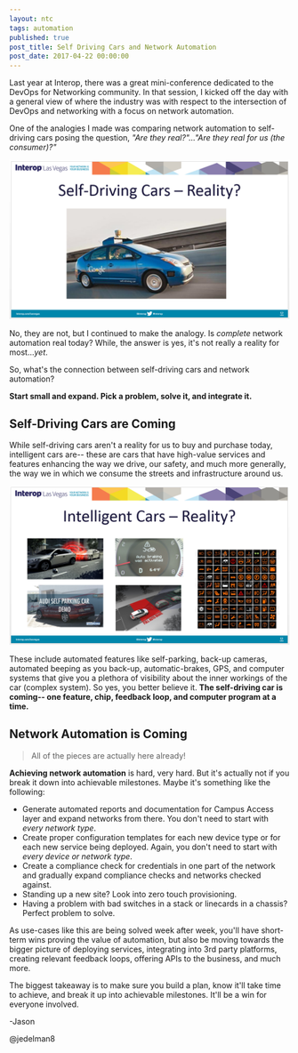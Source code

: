 ```yaml
---
layout: ntc
tags: automation
published: true
post_title: Self Driving Cars and Network Automation
post_date: 2017-04-22 00:00:00
---
```


Last year at Interop, there was a great mini-conference dedicated to the DevOps for Networking community.  In that session, I kicked off the day with a general view of where the industry was with respect to the intersection of DevOps and networking with a focus on network automation.

<!--more-->

One of the analogies I made was comparing network automation to self-driving cars posing the question, _"Are they real?"..."Are they real for us (the consumer)?"_  

![Self-Driving Cars](/img/self-driving-car1.png)

No, they are not, but I continued to make the analogy.  Is _complete_ network automation real today?  While, the answer is yes, it's not really a reality for most...*yet*.

So, what's the connection between self-driving cars and network automation?  

**Start small and expand.  Pick a problem, solve it, and integrate it.**

## Self-Driving Cars are Coming

While self-driving cars aren't a reality for us to buy and purchase today, intelligent cars are-- these are cars that have high-value services and features enhancing the way we drive, our safety, and much more generally, the way we in which we consume the streets and infrastructure around us.

![Intelligent Cars](/img/self-driving-car2.png)

These include automated features like self-parking, back-up cameras, automated beeping as you back-up, automatic-brakes, GPS, and computer systems that give you a plethora of visibility about the inner workings of the car (complex system).  So yes, you better believe it.  **The self-driving car is coming-- one feature, chip, feedback loop, and computer program at a time.**

## Network Automation is Coming

> All of the pieces are actually here already!

**Achieving network automation** is hard, very hard.  But it's actually not if you break it down into achievable milestones.  Maybe it's something like the following:

  * Generate automated reports and documentation for Campus Access layer and expand networks from there.  You don't need to start with _every network type_.
  * Create proper configuration templates for each new device type or for each new service being deployed. Again, you don't need to start with _every device or network type_.
  * Create a compliance check for credentials in one part of the network and gradually expand compliance checks and networks checked against.
  * Standing up a new site? Look into zero touch provisioning.
  * Having a problem with bad switches in a stack or linecards in a chassis?  Perfect problem to solve.

As use-cases like this are being solved week after week, you'll have short-term wins proving the value of automation, but also be moving towards the bigger picture of deploying services, integrating into 3rd party platforms, creating relevant feedback loops, offering APIs to the business, and much more.

The biggest takeaway is to make sure you build a plan, know it'll take time to achieve, and break it up into achievable milestones.  It'll be a win for everyone involved.



-Jason

@jedelman8


